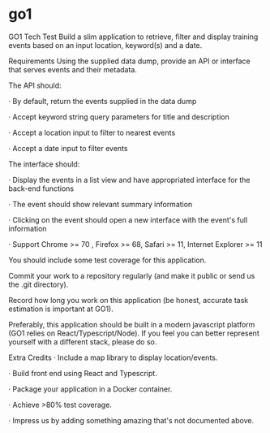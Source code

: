 # go1

GO1 Tech Test
Build a slim application to retrieve, filter and display training events based on an input location, keyword(s) and a date.

Requirements
Using the supplied data dump, provide an API or interface that serves events and their metadata.



The API should:

·        By default, return the events supplied in the data dump

·        Accept keyword string query parameters for title and description

·        Accept a location input to filter to nearest events

·        Accept a date input to filter events

The interface should:

·        Display the events in a list view and have appropriated interface for the back-end functions

·        The event should show relevant summary information

·        Clicking on the event should open a new interface with the event's full information

·        Support Chrome >= 70 , Firefox >= 68, Safari >= 11, Internet Explorer >= 11

You should include some test coverage for this application.

Commit your work to a repository regularly (and make it public or send us the .git directory).

Record how long you work on this application (be honest, accurate task estimation is important at GO1).

Preferably, this application should be built in a modern javascript platform (GO1 relies on React/Typescript/Node). If you feel you can better represent yourself with a different stack, please do so.

Extra Credits
·        Include a map library to display location/events.

·        Build front end using React and Typescript.

·        Package your application in a Docker container.

·        Achieve >80% test coverage.

·        Impress us by adding something amazing that's not documented above.